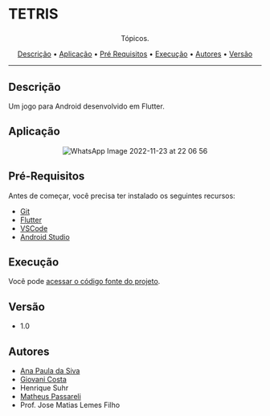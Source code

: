 
<h1>TETRIS</h1>

### 

<p align="center">Tópicos.</p>

<p align="center">
 <a href="#descrição">Descrição</a> •
 <a href="#aplicação">Aplicação</a> •
 <a href="#pré-requisitos">Pré Requisitos</a> •
 <a href="#execução">Execução</a> •
 <a href="#autores">Autores</a> •
 <a href="#versão">Versão</a>
</p>

---

## Descrição 

 Um jogo para Android desenvolvido em Flutter.
 
 ## Aplicação

<div align="center">
 
![WhatsApp Image 2022-11-23 at 22 06 56](https://user-images.githubusercontent.com/102265424/203674291-e730c27c-23c0-49d3-a837-5ede82fc879a.jpeg)

</div>

 

## Pré-Requisitos 

Antes de começar, você precisa ter instalado os seguintes recursos: 

+ [Git](https://git-scm.com/download/win)
+ [Flutter](https://docs.flutter.dev/get-started/install/windows#get-the-flutter-sdk)
+ [VSCode](https://code.visualstudio.com/download)
+ [Android Studio](https://developer.android.com/studio)


## Execução

Você pode [acessar o código fonte do projeto](https://github.com/GiovaniCosta44/tetrisFlutter).


## Versão

+ 1.0


## Autores

+ [Ana Paula da Siva](https://github.com/anaps28)
+ [Giovani Costa](https://github.com/GiovaniCosta44)
+ Henrique Suhr
+ [Matheus Passareli](https://github.com/MatheusPassareli) 
+ Prof. Jose Matias Lemes Filho 

